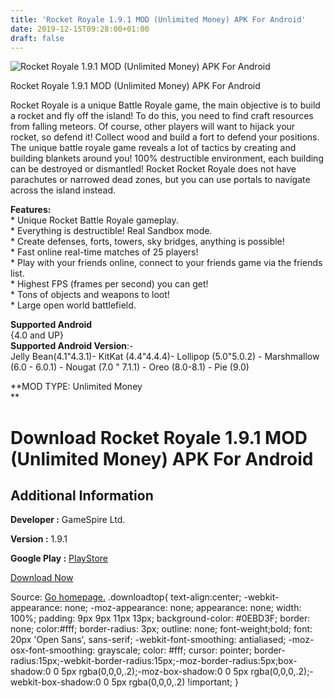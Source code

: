 ```yaml
---
title: 'Rocket Royale 1.9.1 MOD (Unlimited Money) APK For Android'
date: 2019-12-15T09:28:00+01:00
draft: false
---
```


![Rocket Royale 1.9.1 MOD (Unlimited Money) APK For Android](https://i1.wp.com/apkhome.net/wp-content/uploads/2019/12/Rocket-Royale-1.9.1-MOD-Unlimited-Money.png "Rocket Royale 1.9.1 MOD (Unlimited Money) APK For Android")

  

Rocket Royale 1.9.1 MOD (Unlimited Money) APK For Android

Rocket Royale is a unique Battle Royale game, the main objective is to build a rocket and fly off the island! To do this, you need to find craft resources from falling meteors. Of course, other players will want to hijack your rocket, so defend it! Collect wood and build a fort to defend your positions. The unique battle royale game reveals a lot of tactics by creating and building blankets around you! 100% destructible environment, each building can be destroyed or dismantled! Rocket Rocket Royale does not have parachutes or narrowed dead zones, but you can use portals to navigate across the island instead.

**Features:**  
\* Unique Rocket Battle Royale gameplay.  
\* Everything is destructible! Real Sandbox mode.  
\* Create defenses, forts, towers, sky bridges, anything is possible!  
\* Fast online real-time matches of 25 players!  
\* Play with your friends online, connect to your friends game via the friends list.  
\* Highest FPS (frames per second) you can get!  
\* Tons of objects and weapons to loot!  
\* Large open world battlefield.

**Supported Android**  
{4.0 and UP}  
**Supported Android Version**:-  
Jelly Bean(4.1"4.3.1)- KitKat (4.4"4.4.4)- Lollipop (5.0"5.0.2) - Marshmallow (6.0 - 6.0.1) - Nougat (7.0 " 7.1.1) - Oreo (8.0-8.1) - Pie (9.0)

**MOD TYPE: Unlimited Money  
**

Download Rocket Royale 1.9.1 MOD (Unlimited Money) APK For Android
==================================================================

Additional Information
----------------------

**Developer :** GameSpire Ltd.

**Version :** 1.9.1

**Google Play :** [PlayStore](https://play.google.com/store/apps/details?id=com.onetongames.rocketroyale)

  

[Download Now](https://store4app.co/post/rocket-royale-1-9-1-mod-unlimited-money-apk-for-android_1576398343)

  
Source: [Go homepage.](https://store4app.co/post/rocket-royale-1-9-1-mod-unlimited-money-apk-for-android_1576398343) .downloadtop{ text-align:center; -webkit-appearance: none; -moz-appearance: none; appearance: none; width: 100%; padding: 9px 9px 11px 13px; background-color: #0EBD3F; border: none; color:#fff; border-radius: 3px; outline: none; font-weight;bold; font: 20px 'Open Sans', sans-serif; -webkit-font-smoothing: antialiased; -moz-osx-font-smoothing: grayscale; color: #fff; cursor: pointer; border-radius:15px;-webkit-border-radius:15px;-moz-border-radius:5px;box-shadow:0 0 5px rgba(0,0,0,.2);-moz-box-shadow:0 0 5px rgba(0,0,0,.2);-webkit-box-shadow:0 0 5px rgba(0,0,0,.2) !important; }